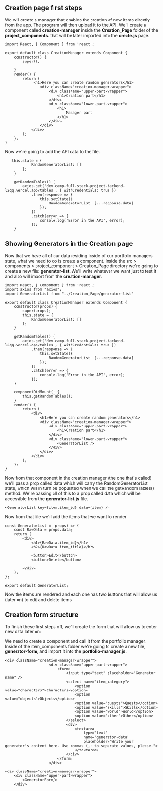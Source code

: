 ## Creation page first steps

We will create a manager that enables the creation of new items directly from the app. The program will then upload it to the API. We'll create a component called **creation-manager** inside the **Creation_Page** folder of the **project_components**. that will be later imported into the **create.js** page.

```
import React, { Component } from 'react';

export default class CreationManager extends Component {
    constructor() {
        super();

    }
    render() {
        return (
             <h1>Here you can create random generators</h1>
                <div className="creation-manager-wrapper">
                    <div className="upper-part-wrapper">
                        <h1>Creation part</h1>
                    </div>
                    <div className="lower-part-wrapper">
                        <h1>
                            Manager part
                        </h1>
                    </div>
                </div>
            </div>
        );
    };
}
```

Now we're going to add the API data to the file.

```
   this.state = {
            RandomGeneratorList: []
        };
    }

    getRandomTables() {
        axios.get('dev-camp-full-stack-project-backend-l2qq.vercel.app/tables', { withCredentials: true })
            .then(response => {
                this.setState({
                    RandomGeneratorList: [...response.data]
                });
            })
            .catch(error => {
                console.log('Error in the API', error);
            });
    }
```

## Showing Generators in the Creation page

Now that we have all of our data residing inside of our portfolio managers state, what we need to do is create a component. Inside the src > components > project_component > Creation_Page directory we're going to create a new file: **generator-list**. We'll write whatever we want just to test it and also will import from the **creation-manager**.

```
import React, { Component } from 'react';
import axios from "axios";
import GeneratorList from "../Creation_Page/generator-list"

export default class CreationManager extends Component {
    constructor(props) {
        super(props);
        this.state = {
            RandomGeneratorList: []
        };
    }

    getRandomTables() {
        axios.get('dev-camp-full-stack-project-backend-l2qq.vercel.app/tables', { withCredentials: true })
            .then(response => {
                this.setState({
                    RandomGeneratorList: [...response.data]
                });
            })
            .catch(error => {
                console.log('Error in the API', error);
            });
    }

    componentDidMount() {
        this.getRandomTables();
    }
    render() {
        return (
            <div>
                <h1>Here you can create random generators</h1>
                <div className="creation-manager-wrapper">
                    <div className="upper-part-wrapper">
                        <h1>Creation part</h1>
                    </div>
                    <div className="lower-part-wrapper">
                        <GeneratorList />
                    </div>
                </div>
            </div>
        );
    };
}
```

Now from that component in the creation manager (the one that's called) we'll pass a prop called data which will carry the RandomGeneratorList state, which will in turn be populated when we call the getRandomTables() method. We're passing all of this to a prop called data which will be accessible from the **generator-list.js** file.

```
<GeneratorList key={item.item_id} data={item} />
```

Now from that file we'll add the items that we want to render:

```
const GeneratorList = (props) => {
    const RawData = props.data;
    return (
        <div>
            <h1>{RawData.item_id}</h1>
            <h2>{RawData.item_title}</h2>

            <button>Edit</button>
            <button>Delete</button>

        </div>
    );
};

export default GeneratorList;
```

Now the items are rendered and each one has two buttons that will allow us (later on) to edit and delete items.

## Creation form structure

To finish these first steps off, we'll create the form that will allow us to enter new data later on:

We need to create a component and call it from the portfolio manager. Inside of the item_components folder we're going to create a new file, **generator-form**, and import it into the **portfolio-manager.js**.

```
<div className="creation-manager-wrapper">
                    <div className="upper-part-wrapper">
                        <form>
                            <input type="text" placeholder="Generator name" />
                            <select name="item_category">
                                <option value="characters">Characters</option>
                                <option value="objects">Objects</option>
                                <option value="quests">Quests</option>
                                <option value="skills">Skills</option>
                                <option value="world">World</option>
                                <option value="other">Other</option>
                            </select>
                            <div>
                                <textarea
                                    type="text"
                                    name='generator-data'
                                    placeholder="Write your generator's content here. Use commas (,) to separate values, please.">
                                </textarea>
                            </div>
                        </form>
                    </div>
```

```
<div className="creation-manager-wrapper">
    <div className="upper-part-wrapper">
        <GeneratorForm/>
    </div>
```



